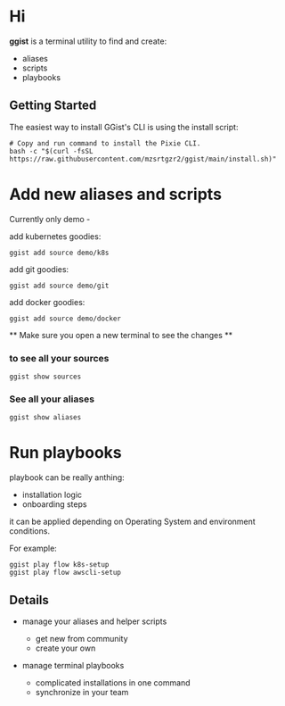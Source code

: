 # Hi 

**ggist** is a terminal utility to find and create:
- aliases
- scripts
- playbooks


## Getting Started
The easiest way to install GGist's CLI is using the install script:

```
# Copy and run command to install the Pixie CLI.
bash -c "$(curl -fsSL https://raw.githubusercontent.com/mzsrtgzr2/ggist/main/install.sh)"
```


# Add new aliases and scripts
Currently only demo - 

add kubernetes goodies:
```
ggist add source demo/k8s
```

add git goodies:
```
ggist add source demo/git
```

add docker goodies:
```
ggist add source demo/docker
```


** Make sure you open a new terminal to see the changes **

### to see all your sources
```
ggist show sources
```

### See all your aliases
```
ggist show aliases
```

# Run playbooks
playbook can be really anthing:
- installation logic
- onboarding steps

it can be applied depending on Operating System and environment conditions.

For example:
```
ggist play flow k8s-setup
ggist play flow awscli-setup
```


## Details 
- manage your aliases and helper scripts
    - get new from community 
    - create your own

- manage terminal playbooks
    - complicated installations in one command
    - synchronize in your team

